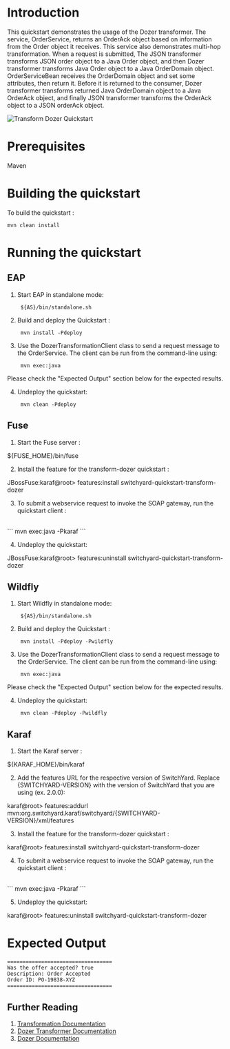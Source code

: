 Introduction
============
This quickstart demonstrates the usage of the Dozer transformer.  The service, OrderService, 
returns an OrderAck object based on information from the Order object it receives.
This service also demonstrates multi-hop transformation. When a request is submitted,
The JSON transformer transforms JSON order object to a Java Order object, and then
Dozer transformer transforms Java Order object to a Java OrderDomain object.
OrderServiceBean receives the OrderDomain object and set some attributes, then return it.
Before it is returned to the consumer, Dozer transformer transforms returned Java OrderDomain
object to a Java OrderAck object, and finally JSON transformer transforms the OrderAck object
to a JSON orderAck object.

![Transform Dozer Quickstart](https://github.com/jboss-switchyard/quickstarts/raw/master/transform-dozer/transform-dozer.jpg)


Prerequisites
=============
Maven


Building the quickstart
======================

To build the quickstart :

```
mvn clean install
```


Running the quickstart
======================


EAP
----------
1. Start EAP in standalone mode:

        ${AS}/bin/standalone.sh

2. Build and deploy the Quickstart :

        mvn install -Pdeploy

3. Use the DozerTransformationClient class to send a request message to the OrderService.  The client can be run from the command-line using:

        mvn exec:java

Please check the "Expected Output" section below for the expected results.

4. Undeploy the quickstart:

        mvn clean -Pdeploy


Fuse
----------
1. Start the Fuse server :

${FUSE_HOME}/bin/fuse

2. Install the feature for the transform-dozer quickstart :

JBossFuse:karaf@root> features:install switchyard-quickstart-transform-dozer

3. To submit a webservice request to invoke the SOAP gateway, run the quickstart client :
<br/>
```
mvn exec:java -Pkaraf
```
<br/>

4. Undeploy the quickstart:

JBossFuse:karaf@root> features:uninstall switchyard-quickstart-transform-dozer


Wildfly
----------
1. Start Wildfly in standalone mode:

        ${AS}/bin/standalone.sh

2. Build and deploy the Quickstart :

        mvn install -Pdeploy -Pwildfly

3. Use the DozerTransformationClient class to send a request message to the OrderService.  The client can be run from the command-line using:

        mvn exec:java

Please check the "Expected Output" section below for the expected results.

4. Undeploy the quickstart:

        mvn clean -Pdeploy -Pwildfly


Karaf
----------
1. Start the Karaf server :

${KARAF_HOME}/bin/karaf

2. Add the features URL for the respective version of SwitchYard.   Replace {SWITCHYARD-VERSION}
with the version of SwitchYard that you are using (ex. 2.0.0): 

karaf@root> features:addurl mvn:org.switchyard.karaf/switchyard/{SWITCHYARD-VERSION}/xml/features

3. Install the feature for the transform-dozer quickstart :

karaf@root> features:install switchyard-quickstart-transform-dozer

4. To submit a webservice request to invoke the SOAP gateway, run the quickstart client :
<br/>
```
mvn exec:java -Pkaraf
```
<br/>

5. Undeploy the quickstart:

karaf@root> features:uninstall switchyard-quickstart-transform-dozer


Expected Output
======================
```
==================================
Was the offer accepted? true
Description: Order Accepted
Order ID: PO-19838-XYZ
==================================
```


## Further Reading

1. [Transformation Documentation](https://docs.jboss.org/author/display/SWITCHYARD/Transformation)
2. [Dozer Transformer Documentation](https://docs.jboss.org/author/display/SWITCHYARD/Dozer+Transformer)
3. [Dozer Documentation](http://dozer.sourceforge.net/)
